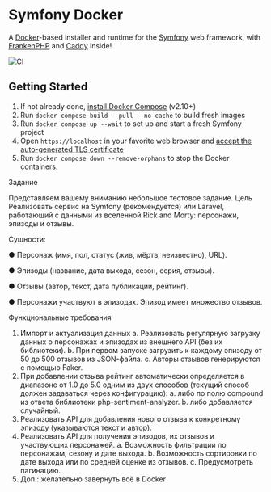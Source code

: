 # Symfony Docker

A [Docker](https://www.docker.com/)-based installer and runtime for the [Symfony](https://symfony.com) web framework,
with [FrankenPHP](https://frankenphp.dev) and [Caddy](https://caddyserver.com/) inside!

![CI](https://github.com/dunglas/symfony-docker/workflows/CI/badge.svg)

## Getting Started

1. If not already done, [install Docker Compose](https://docs.docker.com/compose/install/) (v2.10+)
2. Run `docker compose build --pull --no-cache` to build fresh images
3. Run `docker compose up --wait` to set up and start a fresh Symfony project
4. Open `https://localhost` in your favorite web browser and [accept the auto-generated TLS certificate](https://stackoverflow.com/a/15076602/1352334)
5. Run `docker compose down --remove-orphans` to stop the Docker containers.

Задание

Представляем вашему вниманию небольшое тестовое задание.
Цель
Реализовать сервис на Symfony (рекомендуется) или Laravel, работающий с данными из
вселенной Rick and Morty: персонажи, эпизоды и отзывы.

Сущности:

● Персонаж (имя, пол, статус (жив, мёртв, неизвестно), URL).

● Эпизоды (название, дата выхода, сезон, серия, отзывы).

● Отзывы (автор, текст, дата публикации, рейтинг).

● Персонажи участвуют в эпизодах. Эпизод имеет множество отзывов.

Функциональные требования
1. Импорт и актуализация данных
a. Реализовать регулярную загрузку данных о персонажах и эпизодах из
внешнего API (без их библиотеки).
b. При первом запуске загрузить к каждому эпизоду от 50 до 500 отзывов из
JSON-файла.
c. Авторы отзывов генерируются с помощью Faker.
2. При добавлении отзыва рейтинг автоматически определяется в диапазоне от 1.0 до
5.0 одним из двух способов (текущий способ должен задаваться через
конфигурацию):
a. либо по полю compound из ответа библиотеки php-sentiment-analyzer.
b. либо добавляется случайный.
3. Реализовать API для добавления нового отзыва к конкретному эпизоду (указываются
текст и автор).
4. Реализовать API для получения эпизодов, их отзывов и участвующих персонажей.
a. Возможность фильтрации по персонажам, сезону и дате выхода.
b. Возможность сортировки по дате выхода или по средней оценке из отзывов.
c. Предусмотреть пагинацию.
5. Доп.: желательно завернуть всё в Docker

